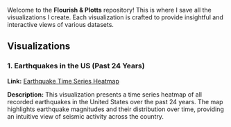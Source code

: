 Welcome to the **Flourish & Plotts** repository! This is where I save all the visualizations I create. Each visualization is crafted to provide insightful and interactive views of various datasets.

## Visualizations

### 1. Earthquakes in the US (Past 24 Years)

**Link:** [Earthquake Time Series Heatmap](https://public.flourish.studio/visualisation/18061267/)

**Description:**
This visualization presents a time series heatmap of all recorded earthquakes in the United States over the past 24 years. The map highlights earthquake magnitudes and their distribution over time, providing an intuitive view of seismic activity across the country.
